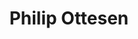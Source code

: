 ---
layout: post
title: Philip Ottesen
school: NYU
major: Major?
image: https://static.squarespace.com/static/50354720c4aa2d2d3150d3d8/t/522fa7c9e4b074ba687094c4/1378854857456/Phil%20Ottesen.png?format=300w
lego: /lib/img/people/lego/philip.jpg
position: GameDays
positionURL: http://www.techatnyu.org/position
now: Yodle
twitter: PhilipOttesen
email: t@NYU email?
graduate: 2015
weight: 16
---